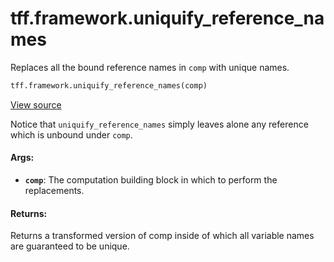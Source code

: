 <div itemscope itemtype="http://developers.google.com/ReferenceObject">
<meta itemprop="name" content="tff.framework.uniquify_reference_names" />
<meta itemprop="path" content="Stable" />
</div>

# tff.framework.uniquify_reference_names

Replaces all the bound reference names in `comp` with unique names.

```python
tff.framework.uniquify_reference_names(comp)
```

<a target="_blank" href="http://github.com/tensorflow/federated/tree/master/tensorflow_federated/python/core/impl/transformations.py">View
source</a>

<!-- Placeholder for "Used in" -->

Notice that `uniquify_reference_names` simply leaves alone any reference which
is unbound under `comp`.

#### Args:

*   <b>`comp`</b>: The computation building block in which to perform the
    replacements.

#### Returns:

Returns a transformed version of comp inside of which all variable names are
guaranteed to be unique.
